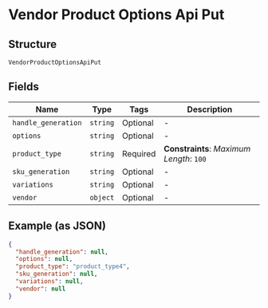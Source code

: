 
# Vendor Product Options Api Put

## Structure

`VendorProductOptionsApiPut`

## Fields

| Name | Type | Tags | Description |
|  --- | --- | --- | --- |
| `handle_generation` | `string` | Optional | - |
| `options` | `string` | Optional | - |
| `product_type` | `string` | Required | **Constraints**: *Maximum Length*: `100` |
| `sku_generation` | `string` | Optional | - |
| `variations` | `string` | Optional | - |
| `vendor` | `object` | Optional | - |

## Example (as JSON)

```json
{
  "handle_generation": null,
  "options": null,
  "product_type": "product_type4",
  "sku_generation": null,
  "variations": null,
  "vendor": null
}
```

